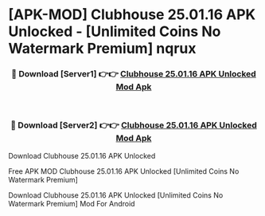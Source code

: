 # [APK-MOD] Clubhouse 25.01.16 APK Unlocked - [Unlimited Coins No Watermark Premium] nqrux



<div align="center">
<h3>🔴 Download [Server1] 👉👉 <a href="https://momento.my/?title=Clubhouse_25.01.16_APK_Unlocked">Clubhouse 25.01.16 APK Unlocked Mod Apk</a></h3><br>

<h3>🔴 Download [Server2] 👉👉 <a href="https://momento.my/?title=Clubhouse_25.01.16_APK_Unlocked">Clubhouse 25.01.16 APK Unlocked Mod Apk</a></h3>
</div>



Download Clubhouse 25.01.16 APK Unlocked 

Free APK MOD Clubhouse 25.01.16 APK Unlocked [Unlimited Coins No Watermark Premium]

Download Clubhouse 25.01.16 APK Unlocked [Unlimited Coins No Watermark Premium] Mod For Android
